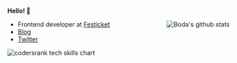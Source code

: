 **Hello! 👋**

<img align="right" src="https://github-readme-stats.vercel.app/api?username=bodazhao&show_icons=true&theme=graywhite" alt="Boda's github stats"/>

- Frontend developer at [Festicket](https://www.festicket.com/)
- [Blog](https://boda.dev/)
- [Twitter](https://twitter.com/bodazhao)

![codersrank tech skills chart](https://cr-skills-chart-widget.azurewebsites.net/api/api?username=bodazhao)
